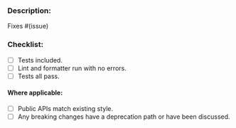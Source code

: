 <!-- Be sure that your work is based off `develop` branch. --> 

### Description:
<!-- A summary of the change included and which issue it addresses.
Please include any relevant motivation and background. -->

Fixes #(issue)

### Checklist:
<!-- Please tick these as appropriate using [x] -->

- [ ] Tests included.
- [ ] Lint and formatter run with no errors.
- [ ] Tests all pass.

#### Where applicable:
<!-- Please delete these if not required for this PR -->

- [ ] Public APIs match existing style.
- [ ] Any breaking changes have a deprecation path or have been discussed.
